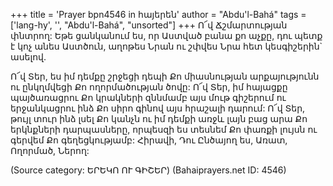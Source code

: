 +++
title = 'Prayer bpn4546 in հայերեն'
author = "Abdu'l-Bahá"
tags = ['lang-hy', '', "Abdu'l-Bahá", "unsorted"]
+++
Ո՜վ Ճշմարտության փնտրող: Եթե ցանկանում ես, որ Աստված բանա քո աչքը, դու պետք է կոչ անես Աստծուն, աղոթես Նրան ու շփվես Նրա հետ կեսգիշերին` ասելով.

Ո՜վ Տեր, ես իմ դեմքը շրջեցի դեպի Քո միասնության արքայությունն ու ընկղմվեցի Քո ողորմածության ծովը: Ո՜վ Տեր, իմ հայացքը պայծառացրու Քո կրակների զննմամբ այս մութ գիշերում ու երջանկացրու ինձ Քո սիրո գինով այս հրաշալի դարում: Ո՜վ Տեր, թույլ տուր ինձ լսել Քո կանչն ու իմ դեմքի առջև լայն բաց արա Քո երկնքների դարպասները, որպեսզի ես տեսնեմ Քո փառքի լույսն ու գերվեմ Քո գեղեցկությամբ:
	Հիրավի, Դու Ընծայող ես, Առատ, Ողորմած, Ներող:

(Source category: ԵՐԵԿՈ ՈՒ ԳԻՇԵՐ)
(Bahaiprayers.net ID: 4546)
